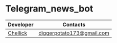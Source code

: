 # Telegram_news_bot

|Developer|Contacts|
|---------|--------|
|[Chellick](https://github.com/chellick)|diggerpotato173@gmail.com
